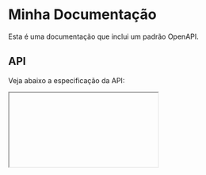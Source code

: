 # Minha Documentação

Esta é uma documentação que inclui um padrão OpenAPI.

## API

Veja abaixo a especificação da API:

<iframe>openapi.html</iframe>
